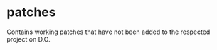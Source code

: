 patches
=======

Contains working patches that have not been added to the respected project on D.O.
